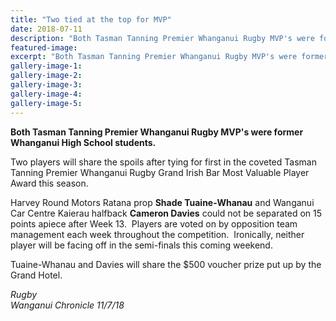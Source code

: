 ```yaml
---
title: "Two tied at the top for MVP"
date: 2018-07-11
description: "Both Tasman Tanning Premier Whanganui Rugby MVP's were former Whanganui High School students..."
featured-image: 
excerpt: "Both Tasman Tanning Premier Whanganui Rugby MVP's were former Whanganui High School students."
gallery-image-1: 
gallery-image-2: 
gallery-image-3: 
gallery-image-4: 
gallery-image-5: 
---
```


<p><strong>Both&nbsp;Tasman Tanning Premier Whanganui Rugby MVP's were former Whanganui High School students.</strong></p>
<p>Two players will share the spoils after tying for first in the coveted Tasman Tanning Premier Whanganui Rugby Grand Irish Bar Most Valuable Player Award this season.</p>
<p>Harvey Round Motors Ratana prop&nbsp;<strong>Shade Tuaine-Whanau</strong>&nbsp;and Wanganui Car Centre Kaierau halfback&nbsp;<strong>Cameron Davies</strong>&nbsp;could not be separated on 15 points apiece after Week 13.&nbsp; Players are voted on by opposition team management each week throughout the competition.&nbsp; Ironically, neither player will be facing off in the semi-finals this coming weekend.</p>
<p>Tuaine-Whanau and Davies will share the $500 voucher prize put up by the Grand Hotel.</p>
<p><em>Rugby<br />Wanganui Chronicle 11/7/18</em></p>

